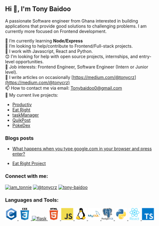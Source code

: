## Hi 👋, I'm Tony Baidoo</h1>
A passionate Software engineer from Ghana interested in building applications that provide good solutions to challenging problems. I am currently more focused on Frontend development.

  🌱 I’m currently learning **Node/Express**  
🤝 I’m looking to help/contribute to Frontend/Full-stack projects.   
🔨 I work with Javascript, React and Python.  
😊 I’m looking for help with open source projects, internships, and entry-level opportunities.  
💼 Job interests: Frontend Engineer, Software Engineer (Intern or Junior level).  
📝 I write articles on occasionally [https://medium.com/@tonycrz](https://medium.com/@tonycrz)  
📫 How to contact me via email: Tonybaidoo0@gmail.com  
🔨 My current live projects:
- [Productiv](https://producktiv.netlify.app)
- [Eat Right](https://eat-right-app.onrender.com)
- [taskManager](https://taskmanaja.netlify.app/)
- [QuikPost](https://quikpost.netlify.app)
- [PokeDex](https://tcrz.github.io/pokeDex/)




### Blogs posts
<!-- BLOG-POST-LIST:START -->
- [What happens when you type google.com in your browser and press enter?](https://medium.com/@tonycrz/what-happens-when-you-type-google-com-in-your-browser-and-press-enter-7a18a20ae58e) 

- [Eat Right Project](https://medium.com/@tonycrz/eat-right-project-9323f78cc107) 

<!-- BLOG-POST-LIST:END -->

<h3 align="left">Connect with me:</h3>
<p align="left">
<a href="https://twitter.com/iam_tonnie" target="blank"><img align="center" src="https://raw.githubusercontent.com/rahuldkjain/github-profile-readme-generator/master/src/images/icons/Social/twitter.svg" alt="iam_tonnie" height="30" width="40" /></a>
<a href="https://medium.com/@tonycrz" target="blank"><img align="center" src="https://raw.githubusercontent.com/rahuldkjain/github-profile-readme-generator/master/src/images/icons/Social/medium.svg" alt="@tonycrz" height="30" width="40" /></a>
<a href="https://linkedin.com/in/tony-baidoo" target="blank"><img align="center" src="https://raw.githubusercontent.com/rahuldkjain/github-profile-readme-generator/master/src/images/icons/Social/linked-in-alt.svg" alt="tony-baidoo" height="30" width="40" /></a>
</p>

<h3 align="left">Languages and Tools:</h3>
<p align="left"> <a href="https://www.cprogramming.com/" target="_blank" rel="noreferrer"> <img src="https://raw.githubusercontent.com/devicons/devicon/master/icons/c/c-original.svg" alt="c" width="40" height="40"/> </a> <a href="https://www.w3schools.com/css/" target="_blank" rel="noreferrer"> <img src="https://raw.githubusercontent.com/devicons/devicon/master/icons/css3/css3-original-wordmark.svg" alt="css3" width="40" height="40"/> </a> <a href="https://flask.palletsprojects.com/" target="_blank" rel="noreferrer"> <img src="https://www.vectorlogo.zone/logos/pocoo_flask/pocoo_flask-icon.svg" alt="flask" width="40" height="40"/> </a> <a href="https://www.w3.org/html/" target="_blank" rel="noreferrer"> <img src="https://raw.githubusercontent.com/devicons/devicon/master/icons/html5/html5-original-wordmark.svg" alt="html5" width="40" height="40"/> </a> <a href="https://developer.mozilla.org/en-US/docs/Web/JavaScript" target="_blank" rel="noreferrer"> <img src="https://raw.githubusercontent.com/devicons/devicon/master/icons/javascript/javascript-original.svg" alt="javascript" width="40" height="40"/> </a> <a href="https://www.linux.org/" target="_blank" rel="noreferrer"> <img src="https://raw.githubusercontent.com/devicons/devicon/master/icons/linux/linux-original.svg" alt="linux" width="40" height="40"/> </a> <a href="https://www.mysql.com/" target="_blank" rel="noreferrer"> <img src="https://raw.githubusercontent.com/devicons/devicon/master/icons/mysql/mysql-original-wordmark.svg" alt="mysql" width="40" height="40"/> </a> <a href="https://www.postgresql.org" target="_blank" rel="noreferrer"> <img src="https://raw.githubusercontent.com/devicons/devicon/master/icons/postgresql/postgresql-original-wordmark.svg" alt="postgresql" width="40" height="40"/> </a> <a href="https://www.python.org" target="_blank" rel="noreferrer"> <img src="https://raw.githubusercontent.com/devicons/devicon/master/icons/python/python-original.svg" alt="python" width="40" height="40"/> </a> <a href="https://reactjs.org/" target="_blank" rel="noreferrer"> <img src="https://raw.githubusercontent.com/devicons/devicon/master/icons/react/react-original-wordmark.svg" alt="react" width="40" height="40"/> </a> <a href="https://www.typescriptlang.org/" target="_blank" rel="noreferrer"> <img src="https://raw.githubusercontent.com/devicons/devicon/master/icons/typescript/typescript-original.svg" alt="typescript" width="40" height="40"/> </a> </p>

